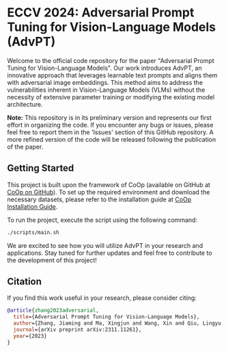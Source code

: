 
# ECCV 2024: Adversarial Prompt Tuning for Vision-Language Models (AdvPT)

Welcome to the official code repository for the paper "Adversarial Prompt Tuning for Vision-Language Models". Our work introduces AdvPT, an innovative approach that leverages learnable text prompts and aligns them with adversarial image embeddings. This method aims to address the vulnerabilities inherent in Vision-Language Models (VLMs) without the necessity of extensive parameter training or modifying the existing model architecture.

**Note:** This repository is in its preliminary version and represents our first effort in organizing the code. If you encounter any bugs or issues, please feel free to report them in the 'Issues' section of this GitHub repository. A more refined version of the code will be released following the publication of the paper.

## Getting Started

This project is built upon the framework of CoOp (available on GitHub at [CoOp on GitHub](https://github.com/KaiyangZhou/CoOp)). To set up the required environment and download the necessary datasets, please refer to the installation guide at [CoOp Installation Guide](https://github.com/KaiyangZhou/CoOp#how-to-install).

To run the project, execute the script using the following command:

```bash
./scripts/main.sh
```

We are excited to see how you will utilize AdvPT in your research and applications. Stay tuned for further updates and feel free to contribute to the development of this project!

## Citation
If you find this work useful in your research, please consider citing:

```bibtex
@article{zhang2023adversarial,
  title={Adversarial Prompt Tuning for Vision-Language Models},
  author={Zhang, Jiaming and Ma, Xingjun and Wang, Xin and Qiu, Lingyu and Wang, Jiaqi and Jiang, Yu-Gang and Sang, Jitao},
  journal={arXiv preprint arXiv:2311.11261},
  year={2023}
}
```
